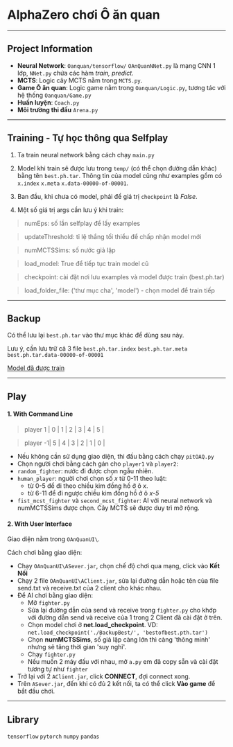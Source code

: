 # AlphaZero chơi Ô ăn quan
----
## Project Information
- **Neural Network**: `Oanquan/tensorflow/` `OAnQuanNNet.py` là mạng CNN 1 lớp, `NNet.py` chứa các hàm *train, predict*.
- **MCTS**: Logic cây MCTS nằm trong `MCTS.py`.
- **Game Ô ăn quan**: Logic game nằm trong `Oanquan/Logic.py`, tương tác với hệ thống `Oanquan/Game.py`
- **Huấn luyện**: `Coach.py`
- **Môi trường thi đấu** `Arena.py`
----
## Training - Tự học thông qua Selfplay
1. Ta train neural network bằng cách chạy `main.py`

1. Model khi train sẽ được lưu trong `temp/` (có thể chọn đường dẫn khác) bằng tên `best.ph.tar`. Thông tin của model cũng như examples gồm có `x.index` `x.meta` `x.data-00000-of-00001`.
1. Ban đầu, khi chưa có model, phải để giá trị `checkpoint` là *False*.

1. Một số giá trị args cần lưu ý khi train:

>numEps: số lần selfplay để lấy examples

>updateThreshold: tỉ lệ thắng tối thiểu để chấp nhận model mới

>numMCTSSims: số nước giả lập

>load_model: True để tiếp tục train model cũ

>checkpoint: cài đặt nơi lưu examples và model được train (best.ph.tar)

>load\_folder\_file: ('thư mục cha', 'model') - chọn model để train tiếp


----
## Backup
 Có thể lưu lại `best.ph.tar` vào thư mục khác để dùng sau này.
 
 Lưu ý, cần lưu trữ cả 3 file
 `best.ph.tar.index` `best.ph.tar.meta` `best.ph.tar.data-00000-of-00001`
 
 [Model đã được train](https://drive.google.com/open?id=1DNCk3tDlzGNC35iFGIK2bDsClGeHvuij)

----
## Play
 #### 1. With Command Line

 > player 1 | 0 | 1 | 2 | 3 | 4 | 5 |
 
 > player -1| 5 | 4 | 3 | 2 | 1 | 0 |

 - Nếu không cần sử dụng giao diện, thi đấu bằng cách chạy `pitOAQ.py`
 - Chọn người chơi bằng cách gán cho `player1` và `player2`:
  - `random_fighter`: nước đi được chọn ngẫu nhiên.
  - `human_player`: người chơi chọn số *x* từ 0-11 theo luật:
    - từ 0-5 để đi theo chiều kim đồng hồ ở ô *x*.
    - từ 6-11 để đi ngược chiều kim đồng hồ ở ô *x-5*
  - `fist_mcst_fighter` và `second_mcst_fighter`: AI với neural network và numMCTSSims được chọn. Cây MCTS sẽ được duy trì mở rộng.
 
 #### 2. With User Interface
 Giao diện nằm trong `OAnQuanUI\`.
 
 Cách chơi bằng giao diện:
 - Chạy `OAnQuanUI\ASever.jar`, chọn chế độ chơi qua mạng, click vào **Kết Nối**
 - Chạy 2 file `OAnQuanUI\AClient.jar`, sửa lại đường dẫn hoặc tên của file send.txt và receive.txt của 2 client cho khác nhau.
 - Để AI chơi bằng giao diện:
   - Mở `fighter.py`
   - Sửa lại đường dẫn của send và receive trong `fighter.py` cho khớp với đường dẫn send và receive của 1 trong 2 Client đã cài đặt ở trên.
   - Chọn model chơi ở **net.load_checkpoint**. VD: `net.load_checkpoint('./BackupBest/', 'bestofbest.pth.tar')`
   - Chọn **numMCTSSims**, số giả lập càng lớn thì càng 'thông minh' nhưng sẽ tăng thời gian 'suy nghĩ'.
   - Chạy `fighter.py`
   - Nếu muốn 2 máy đấu với nhau, mở `a.py` em đã copy sẵn và cài đặt tương tự như `fighter`
 - Trở lại với 2 `AClient.jar`, click **CONNECT**, đợi connect xong.
 - Trên `ASever.jar`, đến khi có đủ 2 kết nối, ta có thể click **Vào game** để bắt đầu chơi.
 
----
 ## Library
 `tensorflow` `pytorch` `numpy` `pandas` 
